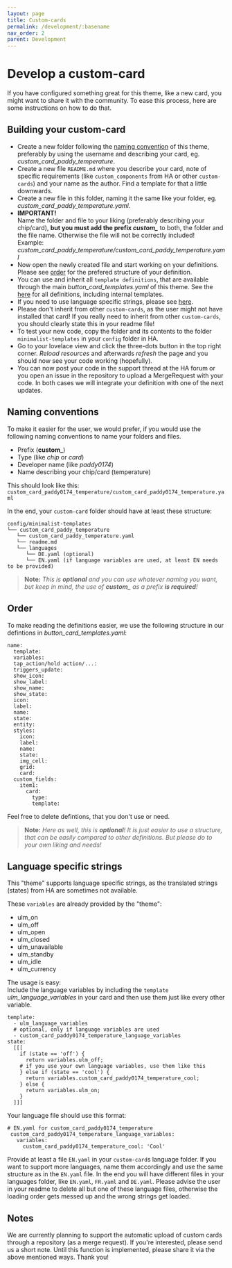 ```yaml
---
layout: page
title: Custom-cards
permalink: /development/:basename
nav_order: 2
parent: Development
---
```


# Develop a custom-card  
If you have configured something great for this theme, like a new card, you might want to share it with the community. To ease this process, here are some instructions on how to do that.

## Building your custom-card  
* Create a new folder following the [naming convention](#naming-conventions) of this theme, preferably by using the username and describing your card, eg. *custom_card_paddy_temperature*.
* Create a new file `README.md` where you describe your card, note of specific requirements (like `custom_components` from HA or other `custom-cards`) and your name as the author. Find a template for that a little downwards.    
* Create a new file in this folder, naming it the same like your folder, eg. *custom_card_paddy_temperature.yaml*.
* <b>IMPORTANT!</b>  
  Name the folder and file to your liking (preferably describing your chip/card), <b>but you must add the prefix <i>custom_</i></b> to both, the folder and the file name. Otherwise the file will not be correctly included!  
  Example: *custom_card_paddy_temperature/custom_card_paddy_temperature.yaml*
* Now open the newly created file and start working on your definitions. Please see [order](#order) for the prefered structure of your definition.
* You can use and inherit all `template definitions`, that are available through the main *button_card_templates.yaml* of this theme. See the [here](/development/list_templates) for all definitions, including internal templates.  
* If you need to use language specific strings, please see [here](#language-specific-strings).
* Please don't inherit from other `custom-cards`, as the user might not have installed that card! If you really need to inherit from other `custom-cards`, you should clearly state this in your readme file!
* To test your new code, copy the folder and its contents to the folder `minimalist-templates` in your `config` folder in HA.
* Go to your lovelace view and click the three-dots button in the top right corner. *Reload resources* and afterwards *refresh* the page and you should now see your code working (hopefully).
* You can now post your code in the support thread at the HA forum or you open an issue in the repository to upload a MergeRequest with your code. In both cases we will integrate your definition with one of the next updates.  

## Naming conventions
To make it easier for the user, we would prefer, if you would use the following naming conventions to name your folders and files.  
* Prefix (**custom_**)
* Type (like *chip* or *card*)  
* Developer name (like *paddy0174*)
* Name describing your chip/card (temperature)

This should look like this:  
`custom_card_paddy0174_temperature/custom_card_paddy0174_temperature.yaml`  

In the end, your `custom-card` folder should have at least these structure:

<pre><code class="language-yaml" style="border: 0">config/minimalist-templates
└── custom_card_paddy_temperature
   └── custom_card_paddy_temperature.yaml
   └── readme.md
   └── languages
      └── DE.yaml (optional)
      └── EN.yaml (if language variables are used, at least EN needs to be provided)
</code></pre>

> **Note:** *This is **optional** and you can use whatever naming you want, but keep in mind, the use of **custom_** as a prefix **is required**!*  

## Order
To make reading the definitions easier, we use the following structure in our defintions in *button_card_templates.yaml*:   

<pre><code class="language-yaml" style="border: 0">name:
  template:
  variables:
  tap_action/hold action/...:
  triggers_update:
  show_icon:
  show_label:
  show_name:
  show_state:
  icon:
  label:
  name:
  state:
  entity:
  styles:
    icon:
    label:
    name:
    state:
    img_cell:
    grid:
    card:
  custom_fields:
    item1:
      card:
        type:
        template:
</code></pre>

Feel free to delete defintions, that you don't use or need.

> **Note:** *Here as well, this is **optional**! It is just easier to use a structure, that can be easily compared to other definitions. But please do to your own liking and needs!*  

## Language specific strings  
This "theme" supports language specific strings, as the translated strings (states) from HA are sometimes not available. 

These `variables` are already provided by the "theme":  

* ulm_on
* ulm_off
* ulm_open
* ulm_closed
* ulm_unavailable
* ulm_standby
* ulm_idle
* ulm_currency

The usage is easy:  
Include the language variables by including the `template` *ulm_language_variables* in your card and then use them just like every other variable.  

<pre><code class="language-yaml" style="border: 0">template:
  - ulm_language_variables
  # optional, only if language variables are used
  - custom_card_paddy0174_temperature_language_variables 
state:
  [[[
    if (state == 'off') {
      return variables.ulm_off;
    # if you use your own language variables, use them like this
    } else if (state == 'cool') {
      return variables.custom_card_paddy0174_temperature_cool;
    } else {
      return variables.ulm_on;
    }
  ]]]
</code></pre>

Your language file should use this format:
 
 <pre><code class="language-yaml" style="border: 0"># EN.yaml for custom_card_paddy0174_temperature
 custom_card_paddy0174_temperature_language_variables:
   variables:
     custom_card_paddy0174_temperature_cool: 'Cool'</code></pre>

Provide at least a file `EN.yaml` in your `custom-card`s language folder. If you want to support more languages, name them accordingly and use the same structure as in the `EN.yaml` file. In the end you will have different files in your languages folder, like `EN.yaml`, `FR.yaml` and `DE.yaml`. Please advise the user in your readme to delete all but one of these language files, otherwise the loading order gets messed up and the wrong strings get loaded. 

## Notes
We are currently planning to support the automatic upload of custom cards through a repository (as a merge request). If you're interested, please send us a short note. Until this function is implemented, please share it via the above mentioned ways. Thank you!
